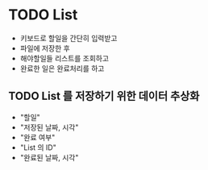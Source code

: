 # TODO List
* 키보드로 할일을 간단히 입력받고
* 파일에 저장한 후
* 해야할일들 리스트를 조회하고
* 완료한 일은 완료처리를 하고

## TODO List 를 저장하기 위한 데이터 추상화
* "할일" 
* "저장된 날짜, 시각"
* "완료 여부"
* "List 의 ID" 
* "완료된 날짜, 시각"